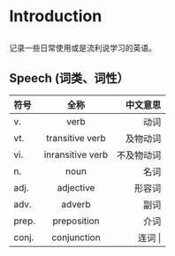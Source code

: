 # Introduction

##

记录一些日常使用或是流利说学习的英语。

## Speech (词类、词性）

| 符号       | 全称     | 中文意思     |
| :--- | :----: | ----: |
| v. | verb   | 动词    |
| vt. | transitive verb| 及物动词 |
| vi. | inransitive verb| 不及物动词 |
| n. | noun | 名词 |
| adj. | adjective | 形容词 |
| adv. | adverb | 副词 |
| prep. | preposition | 介词 |
| conj. | conjunction | 连词 \| |
